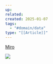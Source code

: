 ```yaml
---
up: 
related: 
created: 2025-01-07
tags:
  - "#domain/data"
type: "[[Article]]"
---
```


[Miro](https://miro.com/app/board/uXjVLyfCyCc=/?moveToWidget=3458764612054165788&cot=14)

![](https://s1.vika.cn/space/2025/01/07/edc2ae2078c34696ba60d1db543ced88)